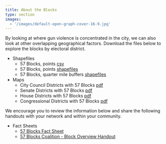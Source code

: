 ```yaml
---
title: About the Blocks
type: section
images:
  - '/images/default-open-graph-cover-16-9.jpg'
---
```


<script>

window.addEventListener('load', () => {
  const initFrame = window.fiftysevenblocks.insertFrame(
    'https://www.google.com/maps/d/embed?mid=19H38-OkkQi2PexyM_y1nagE-mYCMuhc&ehbc=2E312F')
  initFrame()
  window.addEventListener('resize',
    window.fiftysevenblocks.resizeFrame('#iframe-container iframe'))
})

</script>

<div id='iframe-container'>
</div>

By looking at where gun violence is concentrated in the city, we can also look
at other overlapping geographical factors. Download the files below to explore
the blocks by electoral district.

<section class='js-anchor-target-blank'>

* Shapefiles
  * 57 Blocks, points [csv][57_blocks_points.csv]
  * 57 Blocks, points [shapefiles][57_blocks_points.zip]
  * 57 Blocks, quarter mile buffers [shapefiles][57_blocks_quarter_mile_buffers.zip]
* Maps
  * City Council Districts with 57 Blocks [pdf][council_districts_with_57_blocks_table.pdf]
  * Senate Districts with 57 Blocks [pdf][senate_districts_with_57_blocks_table.pdf]
  * House Districts with 57 Blocks [pdf][house_districts_with_57_blocks_table.pdf]
  * Congressional Districts with 57 Blocks [pdf][congressional_districts_with_57_blocks_table.pdf]

We encourage you to review the information below and share the following
handouts with your network and within your community.

* Fact Sheets
  * [57 Blocks Fact Sheet][57-blocks-fact-sheet]
  * [57 Blocks Coalition - Block Overview Handout][57-blocks-coalition-block-overview-handout]

</section>

[57_blocks_points.csv]: /data/57_blocks_points.csv
[57_blocks_points.zip]: /data/57_blocks_points.zip
[57_blocks_quarter_mile_buffers.zip]: /data/57_blocks_quarter_mile_buffers.zip
[57-blocks-fact-sheet]: /data/57_blocks_fact_sheet.pdf
[57-blocks-coalition-block-overview-handout]: /data/57_blocks_coalition_block_overview_handout.pdf
[council_districts_with_57_blocks_table.pdf]: /data/council_districts_with_57_blocks_table.pdf
[senate_districts_with_57_blocks_table.pdf]: /data/senate_districts_with_57_blocks_table.pdf
[house_districts_with_57_blocks_table.pdf]: /data/house_districts_with_57_blocks_table.pdf
[congressional_districts_with_57_blocks_table.pdf]: /data/congressional_districts_with_57_blocks_table.pdf
